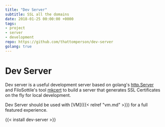 ```yaml
---
title: "Dev Server"
subtitle: SSL all the domains
date: 2018-01-25 00:00:00 +0000
tags:
- project
- server
- development
repo: https://github.com/thattomperson/dev-server
golang: true
---
```


# Dev Server

Dev server is a useful development server based on golang's [http.Server](https://godoc.org/net/http#Server) and FiloSottile's tool [mkcert](https://github.com/FiloSottile/mkcert) to build a server that generates SSL Certificates on the fly for local development.


Dev Server should be used with [VM]({{< relref "vm.md" >}}) for a full featured experience.

{{< install dev-server >}}
